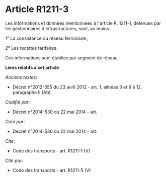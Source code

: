 # Article R1211-3

Les informations et données mentionnées à l'article R. 1211-1, détenues par les gestionnaires d'infrastructures, sont, au
moins : 

1° La consistance du réseau ferroviaire ; 

2° Les recettes tarifaires. 

Ces informations sont établies par segment de réseau.

**Liens relatifs à cet article**

_Anciens textes_:

  - Décret n°2012-555 du 23 avril 2012 - art. 1, alinéas 3 et 9 à 12, paragraphe II (Ab)

_Codifié par_:

  - Décret n°2014-530 du 22 mai 2014 - art.

_Créé par_:

  - Décret n°2014-530 du 22 mai 2014 - art.

_Cite_:

  - Code des transports - art. R1211-1 (V)

_Cité par_:

  - Code des transports - art. R1211-5 (V)
